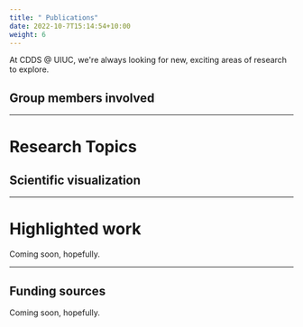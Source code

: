 ```yaml
---
title: " Publications"
date: 2022-10-7T15:14:54+10:00
weight: 6
---
```


At CDDS @ UIUC, we're always looking for new, exciting areas of research to explore. 

 

## Group members involved

 

---

# Research Topics

## Scientific visualization
  
---
# Highlighted work
Coming soon, hopefully.

---
## Funding sources
Coming soon, hopefully.

